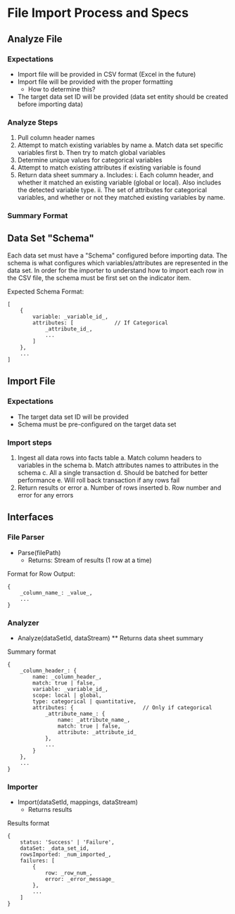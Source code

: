 File Import Process and Specs
=============================

## Analyze File

### Expectations

* Import file will be provided in CSV format (Excel in the future)
* Import file will be provided with the proper formatting
    * How to determine this?
* The target data set ID will be provided (data set entity should be created before importing data)

### Analyze Steps

1. Pull column header names
2. Attempt to match existing variables by name
    a. Match data set specific variables first
    b. Then try to match global variables
3. Determine unique values for categorical variables
4. Attempt to match existing attributes if existing variable is found
5. Return data sheet summary
    a. Includes: 
        i. Each column header, and whether it matched an existing variable (global or local). Also includes the detected variable type.
        ii. The set of attributes for categorical variables, and whether or not they matched existing variables by name.

### Summary Format

## Data Set "Schema"

Each data set must have a "Schema" configured before importing data. The schema is
what configures which variables/attributes are represented in the data set. In
order for the importer to understand how to import each row in the CSV file, the
schema must be first set on the indicator item.

Expected Schema Format:

    [
        {
            variable: _variable_id_,
            attributes: [             // If Categorical
                _attribute_id_,
                ...
            ]
        },
        ...
    ]


## Import File

### Expectations

* The target data set ID will be provided
* Schema must be pre-configured on the target data set

### Import steps

1. Ingest all data rows into facts table
    a. Match column headers to variables in the schema
    b. Match attributes names to attributes in the schema
    c. All a single transaction
    d. Should be batched for better performance 
    e. Will roll back transaction if any rows fail
2. Return results or error
    a. Number of rows inserted
    b. Row number and error for any errors

## Interfaces

### File Parser

* Parse(filePath)
    * Returns: Stream of results (1 row at a time)

Format for Row Output:

    {
        _column_name_: _value_,
        ...
    }

### Analyzer

* Analyze(dataSetId, dataStream)
    ** Returns data sheet summary

Summary format

    {
        _column_header_: {
            name: _column_header_,
            match: true | false,
            variable: _variable_id_,
            scope: local | global,
            type: categorical | quantitative,
            attributes: {                      // Only if categorical
                _attribute_name_: {
                    name: _attribute_name_,
                    match: true | false,
                    attribute: _attribute_id_
                },
                ...              
            }
        },
        ...
    }

### Importer

* Import(dataSetId, mappings, dataStream)
    * Returns results

Results format

    {
        status: 'Success' | 'Failure',
        dataSet: _data_set_id,
        rowsImported: _num_imported_,
        failures: [
            {
                row: _row_num_,
                error: _error_message_
            },
            ...
        ]
    }
